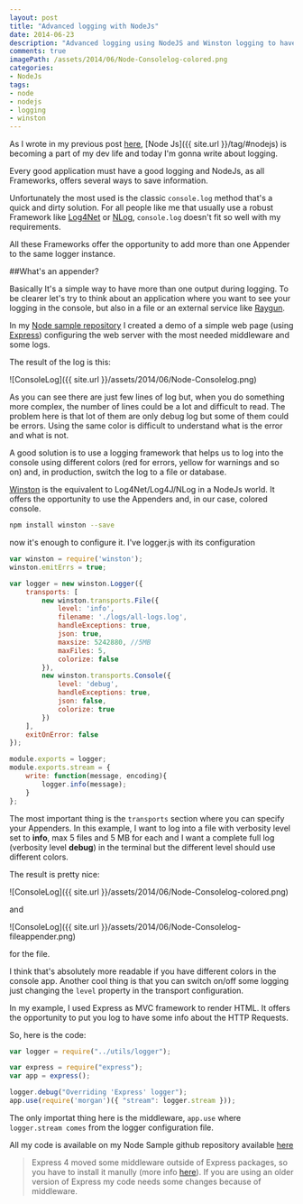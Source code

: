 ```yaml
---
layout: post
title: "Advanced logging with NodeJs"
date: 2014-06-23
description: "Advanced logging using NodeJS and Winston logging to have differents appenders, colored console and other cool features"
comments: true
imagePath: /assets/2014/06/Node-Consolelog-colored.png
categories:
- NodeJs
tags:
- node
- nodejs
- logging
- winston
---
```


As I wrote in my previous post [here](http://tostring.it/2014/06/03/how-to-configure-a-cluster-with-node-js/), [Node Js]({{ site.url }}/tag/#nodejs) is becoming a part of my dev life and today I'm gonna write about logging. 

Every good application must have a good logging and NodeJs, as all Frameworks, offers several ways to save information.

Unfortunately the most used is the classic ```console.log``` method that's a quick and dirty solution. For all people like me that usually use a robust Framework like [Log4Net](http://logging.apache.org/log4net/) or [NLog](http://nlog-project.org/), ```console.log``` doesn't fit so well with my requirements.

All these Frameworks offer the opportunity to add more than one Appender to the same logger instance.


##What's an appender?

Basically It's a simple way to have more than one output during logging. To be clearer let's try to think about an application where you want to see your logging in the console, but also in a file or an external service like [Raygun](https://raygun.io/).

In my [Node sample repository](https://github.com/imperugo/NodeJs-Sample) I created a demo of a simple web page (using [Express](http://expressjs.com/)) configuring the web server with the most needed middleware and some logs.

The result of the log is this:

![ConsoleLog]({{ site.url }}/assets/2014/06/Node-Consolelog.png)

As you can see there are just few lines of log but, when you do something more complex, the number of lines could be a lot and difficult to read.
The problem here is that lot of them are only debug log but some of them could be errors. Using the same color is difficult to understand what is the error and what is not.

A good solution is to use a logging framework that helps us to log into the console using different colors (red for errors, yellow for warnings and so on) and, in production, switch the log to a file or database.

[Winston](https://github.com/flatiron/winston) is the equivalent to Log4Net/Log4J/NLog in a NodeJs world. It offers the opportunity to use the Appenders and, in our case, colored console.

```bash
npm install winston --save
```

now it's enough to configure it. I've logger.js with its configuration

```javascript
var winston = require('winston');
winston.emitErrs = true;

var logger = new winston.Logger({
    transports: [
        new winston.transports.File({
            level: 'info',
            filename: './logs/all-logs.log',
            handleExceptions: true,
            json: true,
            maxsize: 5242880, //5MB
            maxFiles: 5,
            colorize: false
        }),
        new winston.transports.Console({
            level: 'debug',
            handleExceptions: true,
            json: false,
            colorize: true
        })
    ],
    exitOnError: false
});

module.exports = logger;
module.exports.stream = {
    write: function(message, encoding){
        logger.info(message);
    }
};
```

The most important thing is the ```transports``` section where you can specify your Appenders. In this example, I want to log into a file with verbosity level set to **info**, max 5 files and 5 MB for each and I want a complete full log (verbosity level **debug**) in the terminal but the different level should use different colors.

The result is pretty nice:

![ConsoleLog]({{ site.url }}/assets/2014/06/Node-Consolelog-colored.png)

and 

![ConsoleLog]({{ site.url }}/assets/2014/06/Node-Consolelog-fileappender.png)

for the file.

I think that's absolutely more readable if you have different colors in the console app. Another cool thing is that you can switch on/off some logging just changing the ```level``` property in the transport configuration.

In my example, I used Express as MVC framework to render HTML. It offers the opportunity to put you log to have some info about the HTTP Requests.

So, here is the code:

```javascript
var logger = require("../utils/logger");

var express = require("express");
var app = express();

logger.debug("Overriding 'Express' logger");
app.use(require('morgan')({ "stream": logger.stream }));
```

The only importat thing here is the middleware, ```app.use``` where ```logger.stream comes``` from the logger configuration file.

All my code is available on my Node Sample github repository available [here](https://github.com/imperugo/NodeJs-Sample)

>Express 4 moved some middleware outside of Express packages, so you have to install it manully (more info [here](https://github.com/senchalabs/connect#middleware)). If you are using an older version of Express my code needs some changes because of middleware.


